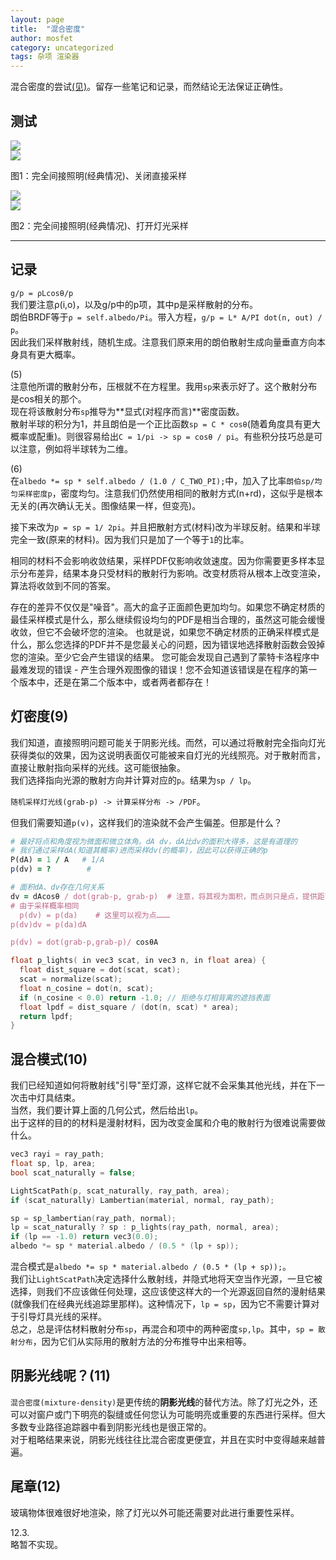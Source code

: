 ```yaml
---
layout: page
title:  "混合密度"
author: mosfet
category: uncategorized
tags: 杂项 渲染器
---
```

混合密度的尝试[(见)](https://raytracing.github.io/books/RayTracingTheRestOfYourLife.html)。留存一些笔记和记录，而然结论无法保证正确性。  
## 测试
<div class="x gr txac">
  <div class="x la flex mg0">
    <div class="x la item6-lg item12 pd0">
      <img src="/assets/i/4-1.png">
    </div>
    <div class="x la item6-lg item12 pd0">
      <img src="/assets/i/4-2.png">
    </div>
  </div>
  <p>图1：完全间接照明(经典情况)、关闭直接采样</p>
</div>

<div class="x gr txac">
  <div class="x la flex mg0">
    <div class="x la item6-lg item12 pd0">
      <img src="/assets/i/4-3.png">
    </div>
    <div class="x la item6-lg item12 pd0">
      <img src="/assets/i/4-4.png">
    </div>
  </div>
  <p>图2：完全间接照明(经典情况)、打开灯光采样</p>
</div>

---
## 记录
`g/p = ρLcosθ/p`  
我们要注意ρ(i,o)，以及g/p中的p项，其中p是采样散射的分布。  
朗伯BRDF等于`ρ = self.albedo/Pi`。带入方程，`g/p = L* A/PI dot(n, out) / p`。  
因此我们采样散射线，随机生成。注意我们原来用的朗伯散射生成向量垂直方向本身具有更大概率。  

(5)  
注意他所谓的散射分布，压根就不在方程里。我用`sp`来表示好了。这个散射分布是cos相关的那个。  
现在将该散射分布`sp`推导为**显式(对程序而言)**密度函数。  
散射半球的积分为1，并且朗伯是一个正比函数`sp = C * cosθ`(随着角度具有更大概率或配重)。则很容易给出`C = 1/pi -> sp = cosθ / pi`。有些积分技巧总是可以注意，例如将半球转为二维。  

(6)  
在`albedo *= sp * self.albedo / (1.0 / C_TWO_PI);`中，加入了比率`朗伯sp/均匀采样密度p`，密度均匀。注意我们仍然使用相同的散射方式(n+rd)，这似乎是根本无关的(再次确认无关。图像结果一样，但变亮)。  

接下来改为`p = sp = 1/ 2pi`。并且把散射方式(材料)改为半球反射。结果和半球完全一致(原来的材料)。因为我们只是加了一个等于`1`的比率。  

相同的材料不会影响收敛结果，采样PDF仅影响收敛速度。因为你需要更多样本显示分布差异，结果本身只受材料的散射行为影响。改变材质将从根本上改变渲染，算法将收敛到不同的答案。  

存在的差异不仅仅是"噪音"。高大的盒子正面颜色更加均匀。如果您不确定材质的最佳采样模式是什么，那么继续假设均匀的PDF是相当合理的，虽然这可能会缓慢收敛，但它不会破坏您的渲染。
也就是说，如果您不确定材质的正确采样模式是什么，那么您选择的PDF并不是您最关心的问题，因为错误地选择散射函数会毁掉您的渲染。至少它会产生错误的结果。
您可能会发现自己遇到了蒙特卡洛程序中最难发现的错误 - 产生合理外观图像的错误！您不会知道该错误是在程序的第一个版本中，还是在第二个版本中，或者两者都存在！

## 灯密度(9)
我们知道，直接照明问题可能关于阴影光线。而然，可以通过将散射完全指向灯光获得类似的效果，因为这说明表面仅可能被来自灯光的光线照亮。对于散射而言，直接让散射指向采样的光线。这可能很抽象。  
我们选择指向光源的散射方向并计算对应的`p`。结果为`sp / lp`。  

`随机采样灯光线(grab-p) -> 计算采样分布 -> /PDF`。  

但我们需要知道`p(v)`，这样我们的渲染就不会产生偏差。但那是什么？  
```ruby
# 最好将点和角度视为微面和微立体角。dA dv，dA比dv的面积大得多，这是有道理的
# 我们通过采样dA(知道其概率)进而采样dv(的概率)，因此可以获得正确的p
P(dA) = 1 / A   # 1/A
p(dv) = ?        #

# 面积dA、dv存在几何关系
dv = dAcosθ / dot(grab-p, grab-p)  # 注意，将其视为面积，而点则只是点，提供距离
# 由于采样概率相同
  p(dv) = p(da)    # 这里可以视为点………
p(dv)dv = p(da)dA

p(dv) = dot(grab-p,grab-p)/ cosθA
```
```cpp
float p_lights( in vec3 scat, in vec3 n, in float area) {
  float dist_square = dot(scat, scat);
  scat = normalize(scat);
  float n_cosine = dot(n, scat);
  if (n_cosine < 0.0) return -1.0; // 拒绝与灯相背离的遮挡表面
  float lpdf = dist_square / (dot(n, scat) * area);
  return lpdf;
}
```

## 混合模式(10)
我们已经知道如何将散射线"引导"至灯源，这样它就不会采集其他光线，并在下一次击中灯具结束。  
当然，我们要计算上面的几何公式，然后给出`lp`。  
出于这样的目的的材料是漫射材料，因为改变金属和介电的散射行为很难说需要做什么。  
```cpp
vec3 rayi = ray_path;
float sp, lp, area;
bool scat_naturally = false;

LightScatPath(p, scat_naturally, ray_path, area);
if (scat_naturally) Lambertian(material, normal, ray_path);

sp = sp_lambertian(ray_path, normal);
lp = scat_naturally ? sp : p_lights(ray_path, normal, area);
if (lp == -1.0) return vec3(0.0);
albedo *= sp * material.albedo / (0.5 * (lp + sp));
```
混合模式是`albedo *= sp * material.albedo / (0.5 * (lp + sp));`。  
我们让`LightScatPath`决定选择什么散射线，并隐式地将天空当作光源，一旦它被选择，则我们不应该做任何处理，这应该使这样大的一个光源返回自然的漫射结果(就像我们在经典光线追踪里那样)。这种情况下，`lp = sp`，因为它不需要计算对于引导灯具光线的采样。  
总之，总是评估材料散射分布`sp`，再混合和项中的两种密度`sp,lp`。其中，`sp = 散射分布`，因为它们从实际用的散射方法的分布推导中出来相等。  

## 阴影光线呢？(11)
`混合密度(mixture-density)`是更传统的**阴影光线**的替代方法。除了灯光之外，还可以对窗户或门下明亮的裂缝或任何您认为可能明亮或重要的东西进行采样。但大多数专业路径追踪器中看到阴影光线也是很正常的。  
对于粗略结果来说，阴影光线往往比混合密度更便宜，并且在实时中变得越来越普遍。  

## 尾章(12)
玻璃物体很难很好地渲染，除了灯光以外可能还需要对此进行重要性采样。  

12.3.  
略暂不实现。  